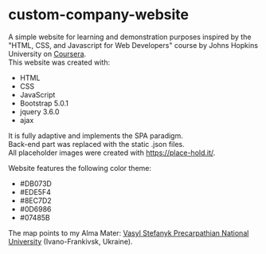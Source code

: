 # custom-company-website
A simple website for learning and demonstration purposes inspired by the "HTML, CSS, and Javascript for Web Developers" course by Johns Hopkins University on [Coursera](https://www.coursera.org/learn/html-css-javascript-for-web-developers).<br />
This website was created with:
  - HTML
  - CSS
  - JavaScript
  - Bootstrap 5.0.1
  - jquery 3.6.0
  - ajax

It is fully adaptive and implements the SPA paradigm.<br />
Back-end part was replaced with the static .json files.<br />
All placeholder images were created with https://place-hold.it/.

Website features the following color theme:
  - #DB073D
  - #EDE5F4
  - #8EC7D2
  - #0D6986
  - #07485B

The map points to my Alma Mater: [Vasyl Stefanyk Precarpathian National University](https://pnu.edu.ua/) (Ivano-Frankivsk, Ukraine).